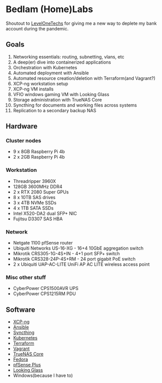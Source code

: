 # Bedlam (Home)Labs

Shoutout to [LevelOneTechs](https://level1techs.com/) for giving me a new way to deplete my bank account during the pandemic.

## Goals
1. Networking essentials: routing, subnetting, vlans, etc
2. A deep(er) dive into containerized applications
3. Orchestration with Kubernetes
4. Automated deployment with Ansible
5. Automated resource creation/deletion with Terraform(and Vagrant?)
6. XCP-ng workstation setup
7. XCP-ng VM installs
8. VFIO windows gaming VM with Looking Glass
9. Storage administration with TrueNAS Core
10. Syncthing for documents and working files across systems
11. Replication to a secondary backup NAS

## Hardware

### Cluster nodes
- 9 x 8GB Raspberry Pi 4b
- 2 x 2GB Raspberry Pi 4b

### Workstation
- Threadripper 3960X
- 128GB 3600MHz DDR4
- 2 x RTX 2080 Super GPUs
- 8 x 10TB SAS drives
- 3 x 4TB NVMe SSDs
- 4 x 1TB SATA SSDs
- Intel X520-DA2 dual SFP+ NIC
- Fujitsu D3307 SAS HBA

### Network
- Netgate 1100 pfSense router
- Ubiquiti Networks US-16-XG - 16+4 10GbE aggregation switch
- Mikrotik CRS305-1G-4S+IN - 4+1 port SFP+ switch
- Mikrotik CRS328-24P-4S+RM - 24 port gigabit PoE switch
- 2 x Ubiquiti UAP-AC-LITE UniFi AP AC LITE wireless access point

### Misc other stuff
- CyberPower CPS1500AVR UPS
- CyberPower CPS1215RM PDU

## Software

- [XCP-ng](https://xcp-ng.org/)
- [Ansible](https://www.ansible.com/)
- [Syncthing](https://syncthing.net/)
- [Kubernetes](https://kubernetes.io/)
- [Terraform](https://www.terraform.io/)
- [Vagrant](https://www.vagrantup.com/)
- [TrueNAS Core](https://www.truenas.com/truenas-core/)
- [Fedora](https://getfedora.org/)
- [pfSense Plus](https://www.netgate.com/pfsense-plus-software)
- [Looking Glass](https://looking-glass.io/)
- Windows(because I have to)

